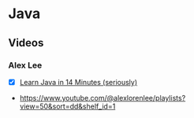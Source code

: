 # Java

## Videos

### Alex Lee

- [x] [Learn Java in 14 Minutes (seriously)](https://www.youtube.com/watch?v=RRubcjpTkks)
- https://www.youtube.com/@alexlorenlee/playlists?view=50&sort=dd&shelf_id=1
